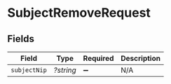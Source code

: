 # SubjectRemoveRequest


## Fields

| Field              | Type               | Required           | Description        |
| ------------------ | ------------------ | ------------------ | ------------------ |
| `subjectNip`       | *?string*          | :heavy_minus_sign: | N/A                |
